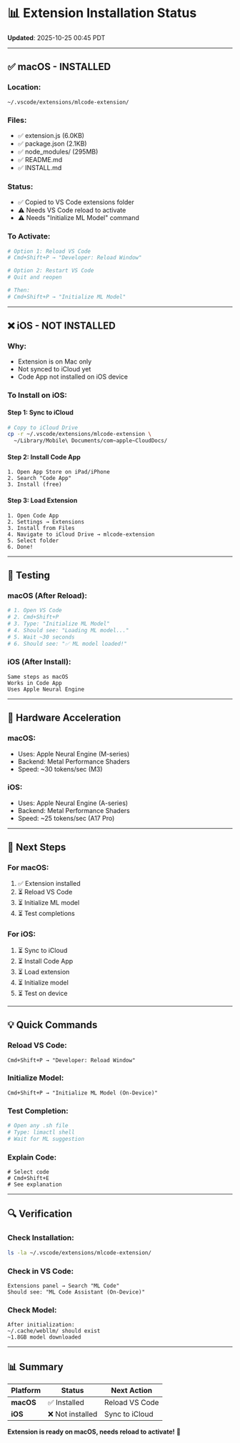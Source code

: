 # 📊 Extension Installation Status

**Updated**: 2025-10-25 00:45 PDT

---

## ✅ **macOS - INSTALLED**

### **Location**:
```
~/.vscode/extensions/mlcode-extension/
```

### **Files**:
- ✅ extension.js (6.0KB)
- ✅ package.json (2.1KB)
- ✅ node_modules/ (295MB)
- ✅ README.md
- ✅ INSTALL.md

### **Status**: 
- ✅ Copied to VS Code extensions folder
- ⚠️ Needs VS Code reload to activate
- ⚠️ Needs "Initialize ML Model" command

### **To Activate**:
```bash
# Option 1: Reload VS Code
# Cmd+Shift+P → "Developer: Reload Window"

# Option 2: Restart VS Code
# Quit and reopen

# Then:
# Cmd+Shift+P → "Initialize ML Model"
```

---

## ❌ **iOS - NOT INSTALLED**

### **Why**:
- Extension is on Mac only
- Not synced to iCloud yet
- Code App not installed on iOS device

### **To Install on iOS**:

#### **Step 1: Sync to iCloud**
```bash
# Copy to iCloud Drive
cp -r ~/.vscode/extensions/mlcode-extension \
  ~/Library/Mobile\ Documents/com~apple~CloudDocs/
```

#### **Step 2: Install Code App**
```
1. Open App Store on iPad/iPhone
2. Search "Code App"
3. Install (free)
```

#### **Step 3: Load Extension**
```
1. Open Code App
2. Settings → Extensions
3. Install from Files
4. Navigate to iCloud Drive → mlcode-extension
5. Select folder
6. Done!
```

---

## 🧪 **Testing**

### **macOS (After Reload)**:
```bash
# 1. Open VS Code
# 2. Cmd+Shift+P
# 3. Type: "Initialize ML Model"
# 4. Should see: "Loading ML model..."
# 5. Wait ~30 seconds
# 6. Should see: "✅ ML model loaded!"
```

### **iOS (After Install)**:
```
Same steps as macOS
Works in Code App
Uses Apple Neural Engine
```

---

## 📱 **Hardware Acceleration**

### **macOS**:
- Uses: Apple Neural Engine (M-series)
- Backend: Metal Performance Shaders
- Speed: ~30 tokens/sec (M3)

### **iOS**:
- Uses: Apple Neural Engine (A-series)
- Backend: Metal Performance Shaders
- Speed: ~25 tokens/sec (A17 Pro)

---

## 🎯 **Next Steps**

### **For macOS**:
1. ✅ Extension installed
2. ⏳ Reload VS Code
3. ⏳ Initialize ML model
4. ⏳ Test completions

### **For iOS**:
1. ⏳ Sync to iCloud
2. ⏳ Install Code App
3. ⏳ Load extension
4. ⏳ Initialize model
5. ⏳ Test on device

---

## 💡 **Quick Commands**

### **Reload VS Code**:
```
Cmd+Shift+P → "Developer: Reload Window"
```

### **Initialize Model**:
```
Cmd+Shift+P → "Initialize ML Model (On-Device)"
```

### **Test Completion**:
```bash
# Open any .sh file
# Type: limactl shell
# Wait for ML suggestion
```

### **Explain Code**:
```
# Select code
# Cmd+Shift+E
# See explanation
```

---

## 🔍 **Verification**

### **Check Installation**:
```bash
ls -la ~/.vscode/extensions/mlcode-extension/
```

### **Check in VS Code**:
```
Extensions panel → Search "ML Code"
Should see: "ML Code Assistant (On-Device)"
```

### **Check Model**:
```
After initialization:
~/.cache/webllm/ should exist
~1.8GB model downloaded
```

---

## 📊 **Summary**

| Platform | Status | Next Action |
|----------|--------|-------------|
| **macOS** | ✅ Installed | Reload VS Code |
| **iOS** | ❌ Not installed | Sync to iCloud |

**Extension is ready on macOS, needs reload to activate!** 🚀
